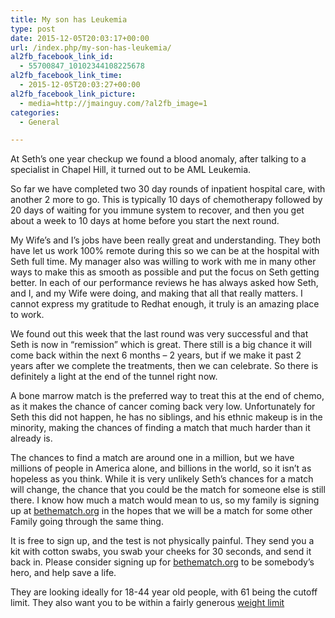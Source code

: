 ```yaml
---
title: My son has Leukemia
type: post
date: 2015-12-05T20:03:17+00:00
url: /index.php/my-son-has-leukemia/
al2fb_facebook_link_id:
  - 55700847_10102344108225678
al2fb_facebook_link_time:
  - 2015-12-05T20:03:27+00:00
al2fb_facebook_link_picture:
  - media=http://jmainguy.com/?al2fb_image=1
categories:
  - General

---
```

At Seth&#8217;s one year checkup we found a blood anomaly, after talking to a specialist in Chapel Hill, it turned out to be AML Leukemia. 

So far we have completed two 30 day rounds of inpatient hospital care, with another 2 more to go. This is typically 10 days of chemotherapy followed by 20 days of waiting for you immune system to recover, and then you get about a week to 10 days at home before you start the next round.

My Wife&#8217;s and I&#8217;s jobs have been really great and understanding. They both have let us work 100% remote during this so we can be at the hospital with Seth full time. My manager also was willing to work with me in many other ways to make this as smooth as possible and put the focus on Seth getting better. In each of our performance reviews he has always asked how Seth, and I, and my Wife were doing, and making that all that really matters. I cannot express my gratitude to Redhat enough, it truly is an amazing place to work.

We found out this week that the last round was very successful and that Seth is now in &#8220;remission&#8221; which is great. There still is a big chance it will come back within the next 6 months &#8211; 2 years, but if we make it past 2 years after we complete the treatments, then we can celebrate. So there is definitely a light at the end of the tunnel right now.

A bone marrow match is the preferred way to treat this at the end of chemo, as it makes the chance of cancer coming back very low. Unfortunately for Seth this did not happen, he has no siblings, and his ethnic makeup is in the minority, making the chances of finding a match that much harder than it already is.

The chances to find a match are around one in a million, but we have millions of people in America alone, and billions in the world, so it isn&#8217;t as hopeless as you think. While it is very unlikely Seth&#8217;s chances for a match will change, the chance that you could be the match for someone else is still there. I know how much a match would mean to us, so my family is signing up at <a href="https://bethematch.org/" target="_blank">bethematch.org</a> in the hopes that we will be a match for some other Family going through the same thing.

It is free to sign up, and the test is not physically painful. They send you a kit with cotton swabs, you swab your cheeks for 30 seconds, and send it back in. Please consider signing up for <a href="https://bethematch.org/" target="_blank">bethematch.org</a> to be somebody&#8217;s hero, and help save a life.

They are looking ideally for 18-44 year old people, with 61 being the cutoff limit. They also want you to be within a fairly generous <a href="https://bethematch.org/support-the-cause/donate-bone-marrow/possible-match/weight-guidelines-when-you-match-a-patient/" target="_blank">weight limit</a>